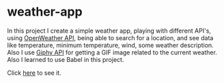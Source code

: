 # weather-app

In this project I create a simple weather app, playing with different API's,
using [OpenWeather API](https://openweathermap.org/api), being able to search
for a location, and see data like temperature, minimum temperature, wind, some
weather description. Also I use
[Giphy API](https://developers.giphy.com/docs/api/) for getting a GIF image
related to the current weather. Also I learned to use Babel in this project.

Click [here](https://lopezac.github.io/weather-app/) to see it.
